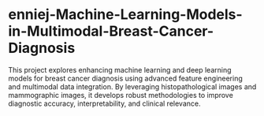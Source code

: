 # enniej-Machine-Learning-Models-in-Multimodal-Breast-Cancer-Diagnosis
This project explores enhancing machine learning and deep learning models for breast cancer diagnosis using advanced feature engineering and multimodal data integration. By leveraging  histopathological images and mammographic images, it develops robust methodologies to improve diagnostic accuracy, interpretability, and clinical relevance.
